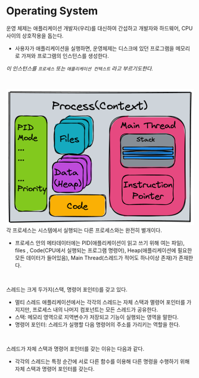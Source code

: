# Operating System

운영 체제는 애플리케이션 개발자(우리)를 대신하여 간섭하고 개발자와 하드웨어, CPU 사이의 상호작용을 돕는다.

- 사용자가 애플리케이션을 실행하면, 운영체제는 디스크에 있던 프로그램을 메모리로 가져와 프로그램의 인스턴스를 생성한다.

*이 인스턴스를 `프로세스`  또는 `애플리케이션 컨텍스트` 라고 부르기도한다.*

<br>


![Process.png](/img/Process.png)
각 프로세스는 시스템에서 실행되는 다른 프로세스와는 완전히 별개이다.

- 프로세스 안의 메타데이터에는 PID(애플리케이션이 읽고 쓰기 위해 여는 파일), files , Code(CPU에서 실행되는 프로그램 명령어), Heap(애플리케이션에 필요한 모든 데이터가 들어있음), Main Thread(스레드가 적어도 하나이상 존재)가 존재한다.

<br>

스레드는 크게 두가지(스택, 명령어 포인터)를 갖고 있다.

- 멀티 스레드 애플리케이션에서는 각각의 스레드는 자체 스택과 멸령어 포인터를 가지지만, 프로세스 내의 나머지 컴포넌트는 모든 스레드가 공유한다.
- 스택: 메모리 영역으로 지역변수가 저장되고 기능이 실행되는 영역을 말한다.
- 명령어 포인터: 스레드가 실행할 다음 명령어의 주소를 가리키는 역할을 한다.

<br>

스레드가 자체 스택과 명령어 포인터를 갖는 이유는 다음과 같다.

- 각각의 스레드는 특정 순간에 서로 다른 함수를 이용해 다른 명령을 수행하기 위해 자체 스택과 명령어 포인터를 갖는다.